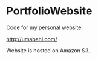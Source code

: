 # PortfolioWebsite

Code for my personal website.

http://umabahl.com/

Website is hosted on Amazon S3.
